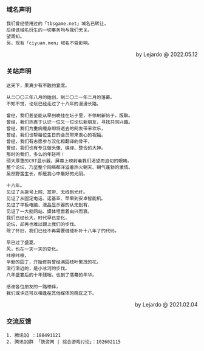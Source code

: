 
### 域名声明

```
我们曾经使用过的「tbsgame.net」域名已转让，
后续该域名衍生的一切事务均与我们无关。
望周知。
另，现有「ciyuan.men」域名不受影响。

```
<p align="right">by Lejardo @ 2022.05.12</p>

### 关站声明

```
这天下，果真少有不散的宴席。

从二〇〇三年八月的始创，到二〇二一年二月的落幕。
不知不觉，论坛已经走过了十八年的漫漫长路。

曾经，我们甚至能从早到晚挂在坛子里，不停刷新帖子，版聊。
曾经，我们热衷于认识一位又一位论坛新朋友，寻找共同兴趣。
曾经，我们为重病缠身即将逝去的网友带来欢乐，
曾经，我们也帮每位生日的会员带来衷心的祝福。
曾经，我们有志愿参与汉化和翻译的骨干，
曾经，我们也有专注做头像、编译、整合的大神。
那时的我们，多么的年轻呵！
硕大厚重的CRT显示器，屏幕上映射着我们渴望而迫切的眼睛。
整个论坛，乃至整个网络都洋溢着热火朝天、朝气蓬勃的激情。
虽然野蛮生长，却是我心中最好的光阴。

十八年。
见证了从拨号上网、宽带、无线到光纤。
见证了从固定电话、诺基亚、苹果到安卓智能机。
见证了平板电脑、液晶显示器的从无到有，
见证了一大批网站、媒体喧嚣着由兴而衰。
我们已经长大，时代早已变化，
论坛，却再也难以跟上我们的步伐。
除了怀旧，我们已经不再需要缝缝补补十八年了的代码。

早已过了盛夏。
风，也在一天一天的变化。
咔嚓咔嚓，
辛勤的园丁，开始修剪曾经满园枝叶繁茂的花。
渐行渐近的，是小冰河的步伐。
八年盛宴后的十年残喘，也到了落幕的年华。

感谢各位朋友的一路相伴，
我们或许还可以相逢在其他媒体的荫庇之下。
```
<p align="right">by Lejardo @ 2021.02.04</p>

### 交流反馈
```
1. 腾讯QQ ：188491121
2. 腾讯QQ群 「铁资网 | 综合游戏讨论」：102602115
```
